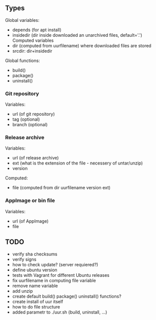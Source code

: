 ## Types

Global variables:

- depends (for apt install)
- insidedir (dir inside downloaded an unarchived files, default='.')
Computed variables
- dir (computed from uurfilename) where downloaded files are stored
- srcdir: dir+insidedir

Global functions:

- build()
- package()
- uninstall()

### Git repository

Variables:

- url (of git repository)
- tag (optional)
- branch (optional)

### Release archive
Variables:

- url (of release archive)
- ext (what is the extension of the file - necessery of untar/unzip)
- version 

Computed:

- file (computed from dir uurfilename version ext)

### AppImage or bin file

Variables:

- url (of AppImage)
- file


## TODO

- verify sha checksums
- verify signs
- how to check update? (server requiered?)
- define ubuntu version
- tests with Vagrant for different Ubuntu releases
- fix uurfilename in computing file variable
- remove name variable
- add unzip
- create default build() package() uninstall() functions?
- create install of uur itself
- how to do file structure
- added parametr to ./uur.sh (build, uninstall, ...)
